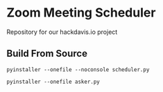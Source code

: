 # Zoom Meeting Scheduler
Repository for our hackdavis.io project


## Build From Source

```
pyinstaller --onefile --noconsole scheduler.py
```

```
pyinstaller --onefile asker.py
`````
